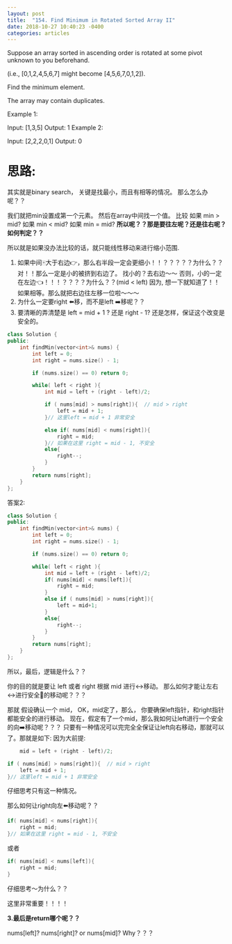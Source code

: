 ```yaml
---
layout: post
title:  "154. Find Minimum in Rotated Sorted Array II"
date: 2018-10-27 10:40:23 -0400
categories: articles
---
```


Suppose an array sorted in ascending order is rotated at some pivot unknown to you beforehand.

(i.e.,  [0,1,2,4,5,6,7] might become  [4,5,6,7,0,1,2]).

Find the minimum element.

The array may contain duplicates.

Example 1:

Input: [1,3,5]
Output: 1
Example 2:

Input: [2,2,2,0,1]
Output: 0

# 思路:
其实就是binary search， 关键是找最小，而且有相等的情况。
那么怎么办呢？？

我们就把min设置成第一个元素。
然后在array中间找一个值。
比较
如果 min > mid?
如果 min < mid?
如果 min = mid?
**所以呢？？那是要往左呢？还是往右呢？如何判定？？**

所以就是如果没办法比较的话，就只能线性移动来进行缩小范围.

1. 如果中间🀄️大于右边👉，那么右半段一定会更细小！！？？？？？为什么？？
对！！那么一定是小的被挤到右边了。 找小的？去右边～～
否则，小的一定在左边👈！！！？？？？为什么？？(mid < left)
因为, 想一下就知道了！！
如果相等。那么就把右边往左移一位啦～～～
2. 为什么一定要right ⬅️移，而不是left ➡️移呢？？
3. 要清晰的弄清楚是 left = mid + 1 ? 还是 right - 1? 还是怎样，保证这个改变是安全的。

```c++
class Solution {
public:
    int findMin(vector<int>& nums) {
  		int left = 0;
  		int right = nums.size() - 1;

  		if (nums.size() == 0) return 0;

  		while( left < right ){
  			int mid = left + (right - left)/2;

  			if ( nums[mid] > nums[right]){  // mid > right 
  				left = mid + 1;
  			}// 这里left = mid + 1 非常安全

  			else if( nums[mid] < nums[right]){
  				right = mid;
  			}// 如果在这里 right = mid - 1, 不安全
  			else{
  				right--;
  			}
  		}
  		return nums[right];
    }
};
```

答案2:
```c++
class Solution {
public:
    int findMin(vector<int>& nums) {
  		int left = 0;
  		int right = nums.size() - 1;

  		if (nums.size() == 0) return 0;

  		while( left < right ){
  			int mid = left + (right - left)/2;
            if( nums[mid] < nums[left]){
  				right = mid;
  			}
            else if ( nums[mid] > nums[right]){
  				left = mid+1;
  			}
  			else{
  				right--;
  			}
  		}
  		return nums[right];
    }
};
```


所以，最后，逻辑是什么？？

你的目的就是要让 left 或者 right 根据 mid 进行↔️移动。
那么如何才能让左右↔️进行安全🔐的移动呢？？？

那就 假设确认一个 mid，
OK，mid定了，那么， 你要确保left指针，和right指针都能安全的进行移动。
现在，假定有了一个mid，那么我如何让left进行一个安全的向➡️移动呢？？？
只要有一种情况可以完完全全保证让left向右移动，那就可以了。那就是如下:
因为大前提:
```c++
	mid = left + (right - left)/2;
```
```c++
if ( nums[mid] > nums[right]){  // mid > right
	left = mid + 1;
}// 这里left = mid + 1 非常安全
```
仔细思考只有这一种情况。

那么如何让right向左⬅️移动呢？？
```c++
if( nums[mid] < nums[right]){
	right = mid;
}// 如果在这里 right = mid - 1, 不安全
```
或者
```c++
if( nums[mid] < nums[left]){
	right = mid;
}
```
仔细思考～为什么？？

这里非常重要！！！！

**3.最后是return哪个呢？？**
 
nums[left]? nums[right]? or nums[mid]?
Why？？？
